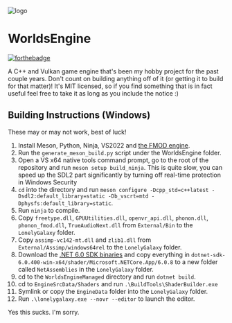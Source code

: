 ![logo](EngineData/UI/Editor/Images/logo_no_background.png)
# WorldsEngine

[![forthebadge](https://forthebadge.com/images/badges/powered-by-black-magic.svg)](https://forthebadge.com)

A C++ and Vulkan game engine that's been my hobby project for the past couple years. Don't count on building anything off of it (or getting it to build for that matter)!
It's MIT licensed, so if you find something that is in fact useful feel free to take it as long as you include the notice :)

## Building Instructions (Windows)

These may or may not work, best of luck!

1. Install Meson, Python, Ninja, VS2022 and [the FMOD engine](https://www.fmod.com/download#fmodstudio).
2. Run the `generate_meson_build.py` script under the WorldsEngine folder.
3. Open a VS x64 native tools command prompt, go to the root of the repository and run `meson setup build_ninja`. This is quite slow, you can speed up the SDL2 part significantly by turning off real-time protection in Windows Security
4. `cd` into the directory and run `meson configure -Dcpp_std=c++latest -Dsdl2:default_library=static -Db_vscrt=mtd -Dphysfs:default_library=static`.
5. Run `ninja` to compile.
6. Copy `freetype.dll`, `GPUUtilities.dll`, `openvr_api.dll`, `phonon.dll`, `phonon_fmod.dll`, `TrueAudioNext.dll` from `External/Bin` to the `LonelyGalaxy` folder.
7. Copy `assimp-vc142-mt.dll` and `zlib1.dll` from `External/Assimp/windows64rel` to the `LonelyGalaxy` folder.
8. Download the [.NET 6.0 SDK binaries](https://dotnet.microsoft.com/en-us/download/dotnet/6.0) and copy everything in `dotnet-sdk-6.0.400-win-x64/shader/Microsoft.NETCore.App/6.0.8` to a new folder called `NetAssemblies` in the `LonelyGalaxy` folder.
9. cd to the `WorldsEngineManaged` directory and run `dotnet build`.
10. cd to `EngineSrcData/Shaders` and run `.\BuildTools\ShaderBuilder.exe`
11. Symlink or copy the `EngineData` folder into the `LonelyGalaxy` folder.
12. Run `.\lonelygalaxy.exe --novr --editor` to launch the editor.

Yes this sucks. I'm sorry.
